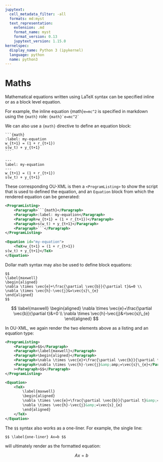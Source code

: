 ```yaml
---
jupytext:
  cell_metadata_filter: -all
  formats: md:myst
  text_representation:
    extension: .md
    format_name: myst
    format_version: 0.13
    jupytext_version: 1.15.0
kernelspec:
  display_name: Python 3 (ipykernel)
  language: python
  name: python3
---
```


# Maths

Mathematical equations written using LaTeX syntax can be specified inline or as a block level equation.

For example, the inline equation {math}`e=mc^2` is specified in markdown using the `{math}` role: `` {math}`e=mc^2` ``

We can also use a `{math}` directive to define an equation block:

````text
```{math}
:label: my-equation
w_{t+1} = (1 + r_{t+1})
s(w_t) + y_{t+1}
```
````

```{math}
---
label: my-equation
---
w_{t+1} = (1 + r_{t+1})
s(w_t) + y_{t+1}
```

These corresponding OU-XML is then a `<ProgramListing>` to show the script that is used to defined the equation, and an `Equation` block from which the rendered equation can be generated:

````xml
<ProgramListing>
    <Paragraph>```{math}</Paragraph>
    <Paragraph>:label: my-equation</Paragraph>
    <Paragraph>w_{t+1} = (1 + r_{t+1})</Paragraph>
    <Paragraph>s(w_t) + y_{t+1}</Paragraph>
    <Paragraph>```</Paragraph>
</ProgramListing>
        
<Equation id="my-equation">
    <TeX>w_{t+1} = (1 + r_{t+1})
s(w_t) + y_{t+1}</TeX>
</Equation>
````

Dollar math syntax may also be used to define block equations:

```text
$$
\label{maxwell}
\begin{aligned}
\nabla \times \vec{e}+\frac{\partial \vec{b}}{\partial t}&=0 \\
\nabla \times \vec{h}-\vec{j}&=\vec{s}\_{e}
\end{aligned}
$$
```

$$
\label{maxwell}
\begin{aligned}
\nabla \times \vec{e}+\frac{\partial \vec{b}}{\partial t}&=0 \\
\nabla \times \vec{h}-\vec{j}&=\vec{s}\_{e}
\end{aligned}
$$

In OU-XML, we again render the two elements above as a listing and an equation type:

```xml
<ProgramListing>
    <Paragraph>$$</Paragraph>
    <Paragraph>\label{maxwell}</Paragraph>
    <Paragraph>\begin{aligned}</Paragraph>
    <Paragraph>\nabla \times \vec{e}+\frac{\partial \vec{b}}{\partial t}&amp;amp;=0 \\</Paragraph>
    <Paragraph>\nabla \times \vec{h}-\vec{j}&amp;amp;=\vec{s}\_{e}</Paragraph><Paragraph>\end{aligned}</Paragraph
    ><Paragraph>$$</Paragraph>
</ProgramListing>

<Equation>
    <TeX>
        \label{maxwell}
        \begin{aligned}
        \nabla \times \vec{e}+\frac{\partial \vec{b}}{\partial t}&amp;=0 \
        \nabla \times \vec{h}-\vec{j}&amp;=\vec{s}_{e}
        \end{aligned}
    </TeX>
</Equation>
```

The `$$` syntax also works as a one-liner. For example, the single line:

`$$ \label{one-liner} Ax=b $$`

will ultimately render as the formatted equation:

$$ \label{one-liner} Ax=b $$
